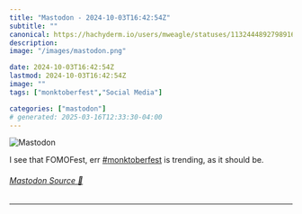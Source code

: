 ```yaml
---
title: "Mastodon - 2024-10-03T16:42:54Z"
subtitle: ""
canonical: https://hachyderm.io/users/mweagle/statuses/113244489279891652
description:
image: "/images/mastodon.png"

date: 2024-10-03T16:42:54Z
lastmod: 2024-10-03T16:42:54Z
image: ""
tags: ["monktoberfest","Social Media"]

categories: ["mastodon"]
# generated: 2025-03-16T12:33:30-04:00
---
```

![Mastodon](/images/mastodon.png)

<p>I see that FOMOFest, err <a href="https://hachyderm.io/tags/monktoberfest" class="mention hashtag" rel="tag">#<span>monktoberfest</span></a> is trending, as it should be.</p>


###### [Mastodon Source 🐘](https://hachyderm.io/@mweagle/113244489279891652)

___
